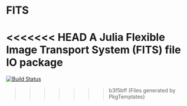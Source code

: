 # FITS
<<<<<<< HEAD
A Julia Flexible Image Transport System (FITS) file IO package
=======

[![Build Status](https://github.com/barrettp/FITS.jl/actions/workflows/CI.yml/badge.svg?branch=main)](https://github.com/barrettp/FITS.jl/actions/workflows/CI.yml?query=branch%3Amain)
>>>>>>> b3f5bff (Files generated by PkgTemplates)
